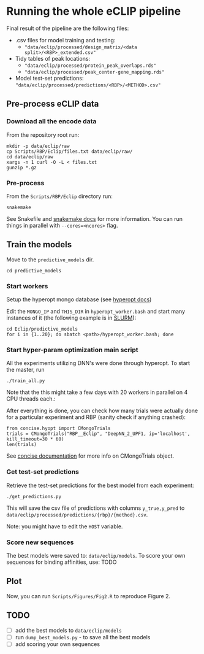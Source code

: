 # Running the whole eCLIP pipeline

Final result of the pipeline are the following files:

- .csv files for model training and testing:
  - `"data/eclip/processed/design_matrix/<data split>/<RBP>_extended.csv"`
- Tidy tables of peak locations:
  - `"data/eclip/processed/protein_peak_overlaps.rds"`
  - `"data/eclip/processed/peak_center-gene_mapping.rds"`
- Model test-set predictions: `"data/eclip/processed/predictions/<RBP>/<METHOD>.csv"`


## Pre-process eCLIP data

### Download all the encode data

From the repository root run:

```{bash}
mkdir -p data/eclip/raw
cp Scripts/RBP/Eclip/files.txt data/eclip/raw/
cd data/eclip/raw
xargs -n 1 curl -O -L < files.txt
gunzip *.gz
```

### Pre-process

From the `Scripts/RBP/Eclip` directory run:

```{bash}
snakemake
```

See Snakefile and [snakemake docs](https://snakemake.readthedocs.io/) for more information. You can run things in parallel with `--cores=<ncores>` flag.

## Train the models

Move to the `predictive_models` dir.

```{bash}
cd predictive_models
```

### Start workers

Setup the hyperopt mongo database (see [hyperopt docs](https://github.com/hyperopt/hyperopt/wiki/Parallelizing-Evaluations-During-Search-via-MongoDB))

Edit the `MONGO_IP` and `THIS_DIR` in `hyperopt_worker.bash` and start many instances of it (the following example is in [SLURM](https://slurm.schedmd.com/)):

```{bash}
cd Eclip/predictive_models
for i in {1..20}; do sbatch <path>/hyperopt_worker.bash; done
```

### Start hyper-param optimization main script

All the experiments utilizing DNN's were done through hyperopt. To start the master, run

```{bash}
./train_all.py
```

Note that the this might take a few days with 20 workers in parallel on 4 CPU threads each.:

After everything is done, you can check how many trials were actually done for a particular experiment and RBP (sanity check if anything crashed):

```{python}
from concise.hyopt import CMongoTrials
trials = CMongoTrials("RBP__Eclip", "DeepNN_2_UPF1, ip='localhost', kill_timeout=30 * 60)
len(trials)
```

See [concise documentation](https://i12g-gagneurweb.in.tum.de/project/concise/hyopt/) for more info on CMongoTrials object.

### Get test-set predictions

Retrieve the test-set predictions for the best model from each experiment:

```{bash}
./get_predictions.py
```

This will save the csv file of predictions with columns `y_true,y_pred` to `data/eclip/processed/predictions/{rbp}/{method}.csv`.

Note: you might have to edit the `HOST` variable.

### Score new sequences

The best models were saved to: `data/eclip/models`. To score your own sequences for binding affinities, use: TODO 

## Plot

Now, you can run `Scripts/Figures/Fig2.R` to reproduce Figure 2.

## TODO

- [ ] add the best models to `data/eclip/models`
- [ ] run `dump_best_models.py` - to save all the best models
- [ ] add scoring your own sequences
